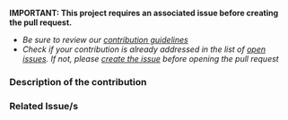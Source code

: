 __IMPORTANT: This project requires an associated issue before creating the pull request.__
 * _Be sure to review our [contribution guidelines](https://github.com/indigo-dc/sqa-baseline/blob/master/CONTRIBUTING.md)_
 * _Check if your contribution is already addressed in the list of [open issues](https://github.com/indigo-dc/sqa-baseline/issues). If not, please [create the issue](https://github.com/indigo-dc/sqa-baseline/issues/new/choose) before opening the pull request_

### Description of the contribution
<!--- Describe your changes in detail -->


### Related Issue/s
<!--- Please link to the issue here. If the pull request fixes any related issue, be sure to use the appropriate keyword, such as 'resolves #4'. See https://help.github.com/en/articles/closing-issues-using-keywords -->

